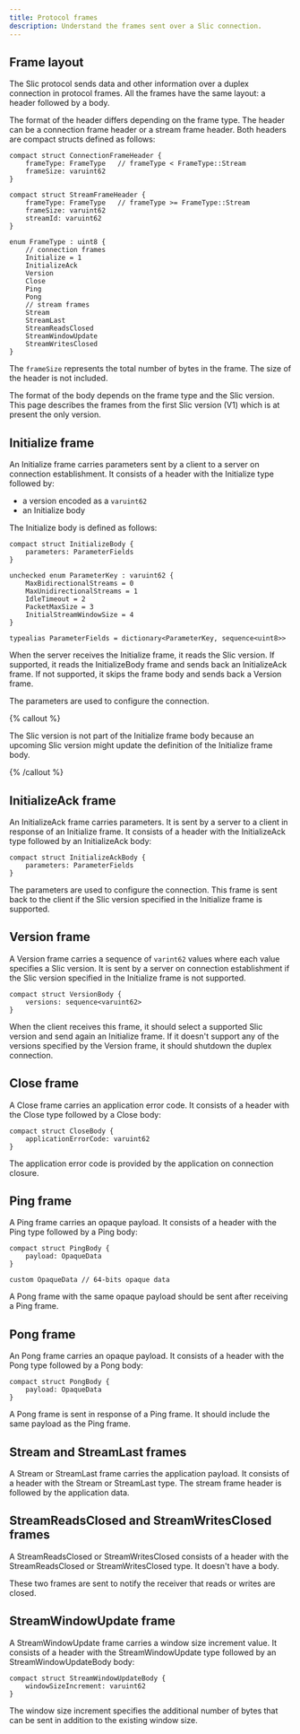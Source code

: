 ```yaml
---
title: Protocol frames
description: Understand the frames sent over a Slic connection.
---
```


## Frame layout

The Slic protocol sends data and other information over a duplex connection in protocol frames. All the frames have the same layout: a header followed by a body.

The format of the header differs depending on the frame type. The header can be a connection frame header or a stream frame header. Both headers are compact structs defined as follows:

```slice
compact struct ConnectionFrameHeader {
    frameType: FrameType   // frameType < FrameType::Stream
    frameSize: varuint62
}

compact struct StreamFrameHeader {
    frameType: FrameType   // frameType >= FrameType::Stream
    frameSize: varuint62
    streamId: varuint62
}

enum FrameType : uint8 {
    // connection frames
    Initialize = 1
    InitializeAck
    Version
    Close
    Ping
    Pong
    // stream frames
    Stream
    StreamLast
    StreamReadsClosed
    StreamWindowUpdate
    StreamWritesClosed
}
```

The `frameSize` represents the total number of bytes in the frame. The size of the header is not included.

The format of the body depends on the frame type and the Slic version. This page describes the frames from the first
Slic version (V1) which is at present the only version.

## Initialize frame

An Initialize frame carries parameters sent by a client to a server on connection establishment. It consists of a header
with the Initialize type followed by:
- a version encoded as a `varuint62`
- an Initialize body

The Initialize body is defined as follows:

```slice
compact struct InitializeBody {
    parameters: ParameterFields
}

unchecked enum ParameterKey : varuint62 {
    MaxBidirectionalStreams = 0
    MaxUnidirectionalStreams = 1
    IdleTimeout = 2
    PacketMaxSize = 3
    InitialStreamWindowSize = 4
}

typealias ParameterFields = dictionary<ParameterKey, sequence<uint8>>
```

When the server receives the Initialize frame, it reads the Slic
version. If supported, it reads the InitializeBody frame and sends back an InitializeAck frame. If not supported,
it skips the frame body and sends back a Version frame.

The parameters are used to configure the connection.

{% callout %}

The Slic version is not part of the Initialize frame body because an upcoming Slic version might update the definition
of the Initialize frame body.

{% /callout %}

## InitializeAck frame

An InitializeAck frame carries parameters. It is sent by a server to a client in response of an Initialize frame. It consists of a header with the InitializeAck type followed by an InitializeAck body:

```slice
compact struct InitializeAckBody {
    parameters: ParameterFields
}
```

The parameters are used to configure the connection. This frame is sent back to the client if the Slic version specified in the Initialize frame is supported.

## Version frame

A Version frame carries a sequence of `varint62` values where each value specifies a Slic version. It is sent by a
server on connection establishment if the Slic version specified in the Initialize frame is not supported.

```slice
compact struct VersionBody {
    versions: sequence<varuint62>
}
```

When the client receives this frame, it should select a supported Slic version and send again an Initialize frame. If it
doesn't support any of the versions specified by the Version frame, it should shutdown the duplex connection.

## Close frame

A Close frame carries an application error code. It consists of a header with the Close type followed by a Close body:

```slice
compact struct CloseBody {
    applicationErrorCode: varuint62
}
```

The application error code is provided by the application on connection closure.

## Ping frame

A Ping frame carries an opaque payload. It consists of a header with the Ping type followed by a Ping body:

```slice
compact struct PingBody {
    payload: OpaqueData
}

custom OpaqueData // 64-bits opaque data
```

A Pong frame with the same opaque payload should be sent after receiving a Ping frame.

## Pong frame

An Pong frame carries an opaque payload. It consists of a header with the Pong type followed by a Pong body:

```slice
compact struct PongBody {
    payload: OpaqueData
}
```

A Pong frame is sent in response of a Ping frame. It should include the same payload as the Ping frame.

## Stream and StreamLast frames

A Stream or StreamLast frame carries the application payload. It consists of a header with the Stream or StreamLast
type. The stream frame header is followed by the application data.

## StreamReadsClosed and StreamWritesClosed frames

A StreamReadsClosed or StreamWritesClosed consists of a header with the StreamReadsClosed or StreamWritesClosed type. It
doesn't have a body.

These two frames are sent to notify the receiver that reads or writes are closed.

## StreamWindowUpdate frame

A StreamWindowUpdate frame carries a window size increment value. It consists of a header with the StreamWindowUpdate
type followed by an StreamWindowUpdateBody body:

```slice
compact struct StreamWindowUpdateBody {
    windowSizeIncrement: varuint62
}
```

The window size increment specifies the additional number of bytes that can be sent in addition to the existing window
size.
